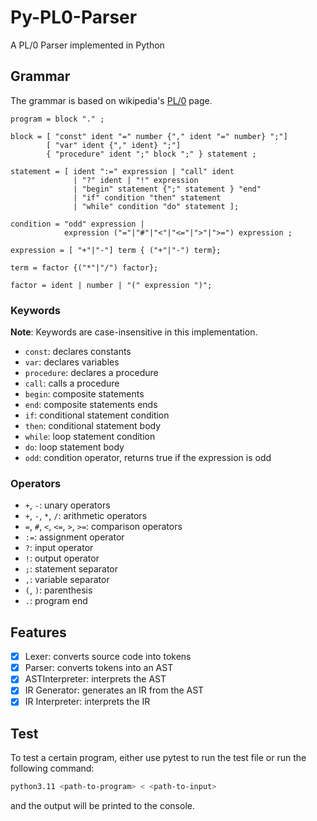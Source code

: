 # Py-PL0-Parser
A PL/0 Parser implemented in Python

## Grammar
The grammar is based on wikipedia's [PL/0](https://en.wikipedia.org/wiki/PL/0) page.
```ebnf
program = block "." ;

block = [ "const" ident "=" number {"," ident "=" number} ";"]
        [ "var" ident {"," ident} ";"]
        { "procedure" ident ";" block ";" } statement ;

statement = [ ident ":=" expression | "call" ident 
              | "?" ident | "!" expression 
              | "begin" statement {";" statement } "end" 
              | "if" condition "then" statement 
              | "while" condition "do" statement ];

condition = "odd" expression |
            expression ("="|"#"|"<"|"<="|">"|">=") expression ;

expression = [ "+"|"-"] term { ("+"|"-") term};

term = factor {("*"|"/") factor};

factor = ident | number | "(" expression ")";
```
### Keywords
**Note**: Keywords are case-insensitive in this implementation.
- `const`: declares constants
- `var`: declares variables
- `procedure`: declares a procedure
- `call`: calls a procedure
- `begin`: composite statements
- `end`: composite statements ends
- `if`: conditional statement condition
- `then`: conditional statement body
- `while`: loop statement condition
- `do`: loop statement body
- `odd`: condition operator, returns true if the expression is odd

### Operators
- `+`, `-`: unary operators
- `+`, `-`, `*`, `/`: arithmetic operators
- `=`, `#`, `<`, `<=`, `>`, `>=`: comparison operators
- `:=`: assignment operator
- `?`: input operator
- `!`: output operator
- `;`: statement separator
- `,`: variable separator
- `(`, `)`: parenthesis
- `.`: program end

## Features
- [x] Lexer: converts source code into tokens
- [x] Parser: converts tokens into an AST
- [x] ASTInterpreter: interprets the AST
- [x] IR Generator: generates an IR from the AST
- [x] IR Interpreter: interprets the IR

## Test
To test a certain program, either use pytest to run the test file or run the following command:
```bash
python3.11 <path-to-program> < <path-to-input>
```
and the output will be printed to the console.